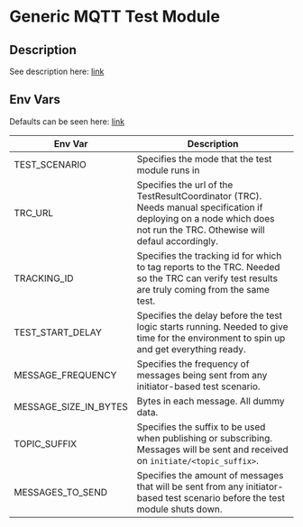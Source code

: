 # Generic MQTT Test Module

## Description
See description here:
[link](src/tester.rs#L96)

## Env Vars

Defaults can be seen here:
[link](config/default.json)

|Env Var| Description|
|----------|------------|
|TEST_SCENARIO | Specifies the mode that the test module runs in|
|TRC_URL| Specifies the url of the TestResultCoordinator (TRC). Needs manual specification if deploying on a node which does not run the TRC. Othewise will defaul accordingly.|
|TRACKING_ID| Specifies the tracking id for which to tag reports to the TRC. Needed so the TRC can verify test results are truly coming from the same test.|
|TEST_START_DELAY| Specifies the delay before the test logic starts running. Needed to give time for the environment to spin up and get everything ready.|
|MESSAGE_FREQUENCY| Specifies the frequency of messages being sent from any initiator-based test scenario.|
|MESSAGE_SIZE_IN_BYTES| Bytes in each message. All dummy data.|
|TOPIC_SUFFIX | Specifies the suffix to be used when publishing or subscribing. Messages will be sent and received on `initiate/<topic_suffix>`.|
|MESSAGES_TO_SEND| Specifies the amount of messages that will be sent from any initiator-based test scenario before the test module shuts down.|

